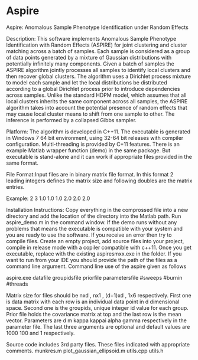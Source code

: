 Aspire
======

Aspire: Anomalous Sample Phenotype Identification under Random Effects

Description: This software implements Anomalous Sample Phenotype Identification with Random Effects (ASPIRE) for joint clustering and cluster matching across a batch of samples. Each sample is considered as a group of data points generated by a mixture of Gaussian distributions with potentially infinitely many components. Given a batch of samples the ASPIRE algorithm jointly processes all samples to identify local clusters and then recover global clusters. The algorithm uses a Dirichlet process mixture to model each sample and let the local distributions be distributed according to a global Dirichlet process prior to introduce dependencies across samples. Unlike the standard HDPM model, which assumes that all local clusters inherits the same component across all samples, the ASPIRE algorithm takes into account the potential presence of random effects that may cause local cluster means to shift from one sample to other. The inference is performed by a collapsed Gibbs sampler.  

Platform: The algorithm is developed in C++11. The executable is generated in Windows 7 64 bit environment, using 32-64 bit releases with compiler configuration. Multi-threading is provided by C+11 features. There is an example Matlab wrapper function (demo) in the same package. But executable is stand-alone and it can work if appropriate files provided in the same format. 

File Format:Input files are in binary matrix file format. In this format 2 leading integers defines the matrix size and following doubles are the matrix entries. 

Example: 
2 3
1.0 1.0 1.0
2.0 2.0 2.0

Installation Instructions: Copy everything in the comprossed file into a new directory and add the location of the directory into the Matlab path. Run aspire_demo.m in the command window. If the demo runs without any problems that means the executable is compatible with your system and you are ready to use the software. If you receive an error then try to compile files. Create an empty project, add source files into your project, compile in release mode with a copiler compatible with c++11. Once you get executable, replace with the existing aspiresmxx.exe in the folder. If you want to run from your IDE you should provide the path of the files as a command line argument. Command line use of the aspire given as follows

aspire.exe datafile groupidsfile priorfile parametersfile #sweeps #burnin #threads

Matrix size for files should be nxd , nx1 , (d+1)xd , 1x6 respectively.
First one is data matrix with each row is an individual data point in d dimensional space. 
Second one is the groupids, unique integer id value for each group.
Prior file holds the covariance matrix at top and the last row is the mean vector. 
Parameters are d m kappa kappai alpha gamma respectively in the parameter file.
The last three arguments are optional and default values are 1000 100 and 1 respectively.

Source code includes 3rd party files. These files indicated with appropriate comments. 
munkres.m 
plot_gaussian_ellipsoid.m
utils.cpp
utils.h
